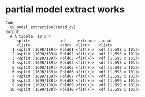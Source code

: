 # partial model extract works

    Code
      cv_model_extraction(tuned_cv)
    Output
      # A tibble: 10 x 4
         splits             id     .extracts .input            
         <list>             <chr>  <list>    <list>            
       1 <split [1698/189]> Fold01 <fit[+]>  <df [1,698 x 101]>
       2 <split [1698/189]> Fold02 <fit[+]>  <df [1,698 x 101]>
       3 <split [1698/189]> Fold03 <fit[+]>  <df [1,698 x 101]>
       4 <split [1698/189]> Fold04 <fit[+]>  <df [1,698 x 101]>
       5 <split [1698/189]> Fold05 <fit[+]>  <df [1,698 x 101]>
       6 <split [1698/189]> Fold06 <fit[+]>  <df [1,698 x 101]>
       7 <split [1698/189]> Fold07 <fit[+]>  <df [1,698 x 101]>
       8 <split [1699/188]> Fold08 <fit[+]>  <df [1,699 x 101]>
       9 <split [1699/188]> Fold09 <fit[+]>  <df [1,699 x 101]>
      10 <split [1699/188]> Fold10 <fit[+]>  <df [1,699 x 101]>

